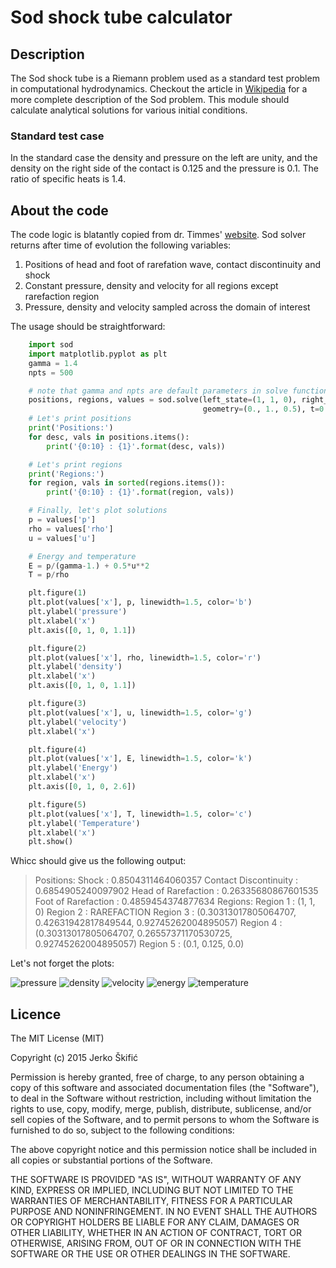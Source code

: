 # Sod shock tube calculator

## Description
The Sod shock tube is a Riemann problem used as a standard test problem in computational hydrodynamics.
Checkout the article in [Wikipedia](http://en.wikipedia.org/wiki/Sod_shock_tube)
for a more complete description of the Sod problem.
This module should calculate analytical solutions for various initial conditions.

### Standard test case
In the standard case the density and pressure on the left are unity,
and the density on the right side of the contact is 0.125 and the pressure is 0.1.
The ratio of specific heats is 1.4.


## About the code
The code logic is blatantly copied from dr. Timmes' [website](http://cococubed.asu.edu/code_pages/exact_riemann.shtml).
Sod solver returns after time of evolution the following variables:
1. Positions of head and foot of rarefation wave, contact discontinuity and shock
2. Constant pressure, density and velocity for all regions except rarefaction region
3. Pressure, density and velocity sampled across the domain of interest

The usage should be straightforward:
```python
    import sod
    import matplotlib.pyplot as plt
    gamma = 1.4
    npts = 500

    # note that gamma and npts are default parameters in solve function
    positions, regions, values = sod.solve(left_state=(1, 1, 0), right_state=(0.1, 0.125, 0.),
                                           geometry=(0., 1., 0.5), t=0.2, gamma=gamma, npts=npts)
    # Let's print positions
    print('Positions:')
    for desc, vals in positions.items():
        print('{0:10} : {1}'.format(desc, vals))

    # Let's print regions
    print('Regions:')
    for region, vals in sorted(regions.items()):
        print('{0:10} : {1}'.format(region, vals))

    # Finally, let's plot solutions
    p = values['p']
    rho = values['rho']
    u = values['u']

    # Energy and temperature
    E = p/(gamma-1.) + 0.5*u**2
    T = p/rho

    plt.figure(1)
    plt.plot(values['x'], p, linewidth=1.5, color='b')
    plt.ylabel('pressure')
    plt.xlabel('x')
    plt.axis([0, 1, 0, 1.1])

    plt.figure(2)
    plt.plot(values['x'], rho, linewidth=1.5, color='r')
    plt.ylabel('density')
    plt.xlabel('x')
    plt.axis([0, 1, 0, 1.1])

    plt.figure(3)
    plt.plot(values['x'], u, linewidth=1.5, color='g')
    plt.ylabel('velocity')
    plt.xlabel('x')

    plt.figure(4)
    plt.plot(values['x'], E, linewidth=1.5, color='k')
    plt.ylabel('Energy')
    plt.xlabel('x')
    plt.axis([0, 1, 0, 2.6])

    plt.figure(5)
    plt.plot(values['x'], T, linewidth=1.5, color='c')
    plt.ylabel('Temperature')
    plt.xlabel('x')
    plt.show()
```
Whicc should give us the following output:
>Positions:
>Shock      : 0.8504311464060357
>Contact Discontinuity : 0.6854905240097902
>Head of Rarefaction : 0.26335680867601535
>Foot of Rarefaction : 0.4859454374877634
>Regions:
>Region 1   : (1, 1, 0)
>Region 2   : RAREFACTION
>Region 3   : (0.30313017805064707, 0.42631942817849544, 0.92745262004895057)
>Region 4   : (0.30313017805064707, 0.26557371170530725, 0.92745262004895057)
>Region 5   : (0.1, 0.125, 0.0)

Let's not forget the plots:

![pressure](/figs/pressure.png)
![density](/figs/density.png)
![velocity](/figs/velocity.png)
![energy](/figs/energy.png)
![temperature](/figs/temperature.png)
## Licence

The MIT License (MIT)

Copyright (c) 2015 Jerko Škifić

Permission is hereby granted, free of charge, to any person obtaining a copy
of this software and associated documentation files (the "Software"), to deal
in the Software without restriction, including without limitation the rights
to use, copy, modify, merge, publish, distribute, sublicense, and/or sell
copies of the Software, and to permit persons to whom the Software is
furnished to do so, subject to the following conditions:

The above copyright notice and this permission notice shall be included in all
copies or substantial portions of the Software.

THE SOFTWARE IS PROVIDED "AS IS", WITHOUT WARRANTY OF ANY KIND, EXPRESS OR
IMPLIED, INCLUDING BUT NOT LIMITED TO THE WARRANTIES OF MERCHANTABILITY,
FITNESS FOR A PARTICULAR PURPOSE AND NONINFRINGEMENT. IN NO EVENT SHALL THE
AUTHORS OR COPYRIGHT HOLDERS BE LIABLE FOR ANY CLAIM, DAMAGES OR OTHER
LIABILITY, WHETHER IN AN ACTION OF CONTRACT, TORT OR OTHERWISE, ARISING FROM,
OUT OF OR IN CONNECTION WITH THE SOFTWARE OR THE USE OR OTHER DEALINGS IN THE
SOFTWARE.